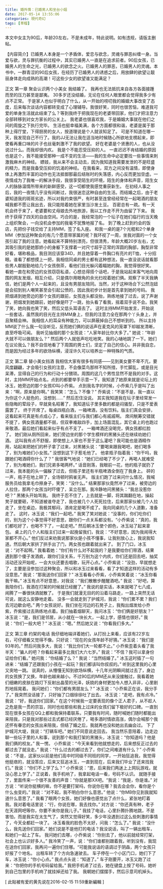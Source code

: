 ```yaml
---
title: 婚外情：已婚男人和坐台小姐
date: 2017-05-14 13:55:06
categories: 現代奇幻
tags: [草榴]
---
```

本文中女主为90后，年龄20左右，不是未成年，特此说明。如有违规，请版主删帖。

【内容简介】已婚男人本身是一个矛盾体，爱恋与欲念，灵魂与罪恶纠缠一身。当爱与欲，灵与罪抗衡的过程中，其实已婚男人一直是在追求前者。90后女孩，已婚男人的生命之光，已婚男人的欲念之火。已婚男人的罪恶，已婚男人的灵魂。本书中，一群青涩的90后女孩，在经历了已婚男人的诱惑之后，用放肆的欲望让靓丽身体走向成熟的高潮！可这些少女的欲望谁又能满足？

正文 第一章 聚会认识两个小美女
我结婚了。
我再也无法抵抗来自各方各面接踵而至的压力甚至是鄙夷。
30多岁还没结婚，无论在任何人眼里都会觉得我多少有点不正常。
于是家人也似乎明白了什么，从一开始的唠叨我的婚姻大事改变了态度，后来每次谈话内容都转变成了心理辅导。我很好笑，同时也很苦恼，难道我可爱的单身生活就此结束了么？等到我终于把我现在的老婆带回家，他们才把注意力全部转移到对女方家长的公关上。
我老婆也很喜欢我，于是婚姻大事就在他们之间的周旋之下执行完毕。
生活也挺幸福美满，各个方面都很和谐，老婆是属于那种上得厅堂，下得厨房的女人，按道理说是个人就该知足了。
可是不知道在哪一天，我发现自己不行了。我的JJ无法让我在适当地时候随心所欲地支楞起来，即使看再重口味的片子也丝毫刺激不了我的欲望。
好在老婆是个贤惠的人，也从没说过什么。而我却很内疚。
我是个不能忍受压抑的人。
一直迟迟不肯结婚的原因也是这个，我不能接受那种一成不变的生活——我的生命中必定要找一些事情来刺激我麻木的神经。
嫖妓，我从来不会主动去，因为我知道我需要发泄的不是旺盛的精力，而是我备受压抑的饥渴的神经。
在我看来，双方之间没有温情，即使身体上再激烈丰富的动作也无法抵御那最后结账时的失落感，内心反而更加空虚。一夜情成为了我唯一的解决手段，我很享受陌生的环境，陌生的身体和声音，陌生女人的脉脉温情所带来的新鲜感受，这一切都使我感觉重获新生。
在初经人事之后，我的一夜情几乎没有间断过，我很迷恋这种自由的生活。而结婚之后，由于老婆知道我的斑斑劣迹，所以对我约束很严，有时甚至连曾经经常在一起喝酒的朋友喊我都不愿让我出去，我只能陪着她在家里当沙发土豆。
百密总有一疏。有一天机会终于来了，老婆要和丈母娘去外地旅游，我以工作走不开为由留了下来。
我终于获得了四天的自由空间。巧合的是，我经常泡的一个坛子在她们临行的当天晚上组织聚会，一向没机会参加的我毫不犹豫地报了名。
到了晚上赶到约会的饭店，先把份子钱交给了主持MM，签了名入座。
和我一桌的是7个光棍和2个单身MM（参加这种聚会的有几个愿意带家属的呢？我环视了一周，坐我对面的一个女孩引起了我的注意。她看起来不算特别漂亮，但很清秀，年龄大概20岁左右，尤其吸引我的是她那娇小的身躯下支撑着一对尺寸超乎正常的浑圆的胸部，胸型非常好看，堪称极品，我目测应该穿34D，并且她穿着一件胸口有亮片的T恤，十分招眼。谁看了都想摸上一把，我相信同桌的男士都有这种想法，我一直没说话就看那些男人献殷勤地给几个女孩倒茶，看他们目光躲闪着瞄她的胸，我觉得很好笑。
看她一直在和旁边的女孩窃窃私语，心想总得搭个话吧，于是我站起来客气地向周围的网友发烟，相互介绍，只是偶尔用眼角的余光扫视着她们俩。观察了半天我确信，她们是两个人一起来的，且没有男朋友陪同。当然，对于这种场合下公然泡妞是会招到别人嘲笑甚至会引起公愤的，因此我初步计划是首先拿到她的号码。
我把烟递到她旁边的那个女孩的跟前，女孩连头都没抬，熟练地接了过去，说了声谢谢，把烟发到她跟前，她好像是吓了一跳，抬头看了看我，摇着双手说不会。我笑了笑，她向我也笑了笑，然后又低头耳语去了。
这时主持MM开始发言，开始说一些套话，虽然我的目光在主持MM身上，但我的注意力全在那两个丫头身上，并且聚精会神。
我相信人的耳朵有种能力，可以屏蔽掉自己不想听到的。
所以主持MM说了什么我一句没听见，反而她们俩的说话声在麦克风的笼罩下却越发清晰，直至呼吸可闻。
我听见抽烟的那个女孩说：“人家年龄比你大多了。”
她说：“年龄大就不可以做朋友么？”
然后两个人就低声吃吃地笑。我的心嗵地跳了一下。她们在议论我么？我不自信地看了下周围的男士们，坚定了自己的信心。并非我自恋，而是因为经过多年的欲场纵横，浸淫许久可以培养出一种特殊的气质。


正文 第二章 替小美女挡酒
我相信大家有很多有同感——见到美女要不卑不亢，要风度翩翩，才会吸引女孩的注意，不会像菜鸟那样不知所措，手忙脚乱，或是目光呆滞，显得自己的行为和行动十分猥琐。周围的这几个男性显然不是我的对手。这时，主持MM开始点名，点到的都要举手示意一下，我知道了她原来就是论坛上的冰玉，她旁边的那个女孩ID叫小乔紫。
点到我名字的时候，小乔紫几乎是叫了出来：“啊，原来是你啊。”
我笑笑：“怎么？不像？”
乔紫说：“不是不是，我一直以为你这个人挺色的，没想到……”
然后忍住没说。
其实我知道我在坛子里经常发一些隐晦的荤段子，早就臭名昭著了，我知道坛子里多数的都是闷骚型，只是不爱表露罢了。
终于开席了。每桌四瓶白酒，一箱啤酒，没有饮料。版主们真会安排，这看起来可真是有点成心了，看来版主们与我们都心有戚戚啊。
席间觥筹交错就不提了，俩女孩酒量都不弱，但双拳难敌四手，加上场面混乱，其它桌上的也跑过来敬酒，最后她们看起来似乎有点不支了。
一箱啤酒还没喝完，俩女孩都红脸了。
她们刚从厕所回来，她们旁边坐的那个学生模样的黑猪头还在继续劝她们酒。
这叫我有点不舒服，即使想上人家也不至于这么灌吧？我可能也是酒精作用，站起来把她们的杯子拿了过来，对黑猪头说：“要喝来跟我喝吧，她们喝多了，别为难她们小女孩。”
没想到这下子惹毛他了。
他拿瓶子指着我：“你干吗，我跟她们喝酒碍你什么了？”
我很客气地说：“她们已经喝了不少了，再喝人就难受了，别为难她们，我们兄弟多喝两杯。”
话音刚落，我眼前一花，他的瓶子就扔了过来，我本能的头一偏躲了过去，但瓶子里还有半瓶啤酒全倒在了我身上。
砰的一声，瓶子在地上碎了，全场顿时鸦雀无声。
版主们跑了过来问什么情况，我喊服务员给我拿毛巾擦身子，笑笑：“没什么。”
结果那家伙竟然冲了过来，被旁边的人拉住，那两个女孩当时吓傻了，呆立在那。我冷静地问黑猪头：“我总没惹你吧？”
黑猪头开始骂我。
我终于忍不住了，上去就是一脚，将其踹翻在地，操起凳子就要砸，不知道被谁夺走了，我也被几个人死死拉住，后来那家伙被几个人拉走了，坐在桌边，我极其郁闷，酒肯定是喝不成了。我向同桌的几个人道歉，准备走了。
这时，冰玉说：“我们一起吧。”
我笑了笑对她说：“没事的，你们吃你们的，别为这个小事觉得不好意思，跟你们一点关系都没有。“小乔紫说：“真的，我们都吃好了，也喝不下了，一起走吧。”
然后朝冰玉使个颜色，冰玉站了起来拿包。
桌上的几个人和版主们过来一起挽留我们，我说：“不好意思，因为我闹得大家都不开心。”
他们反过来劝我说那家伙是小孩不懂事，让我别放心上，我说我知道。然后朝大家拱了拱手出了门，两女孩也跟着就出来了。
到了门口，冰玉说：“对不起啊。”
我看着她：“你们有什么对不起我的？是我要给你们带酒，结果遇到那个傻子发酒疯，跟你们没关系，千万别为这个内疚，你们还是回去吧，抽奖活动还没开始呢，一会大伙还要去唱歌，玩开心点。”
小乔紫说：“没劲，早就想走了，主要是没参加过这种聚会，所以和冰玉过来看看，看了才知道这样的活动有多没意思。”
我说：“那我送你们回家？”
冰玉看看小乔紫，小乔紫笑着说：“冰玉你看我干嘛。”
冰玉有点不好意思，对我说：“我们散散步醒醒酒吧。”
我说：“好吧，算我陪你们，我酒在打架的时候就已经醒了。”
我说的是实话，本来就喝了七八成，闹腾了一番很快酒就散了。
于是我们就漫无目的的沿着马路走，一路上突然无话可说，就这么安静地走着。
没多一会就走到了护城河，我说：“你们累不累？我们去河边歇会吧。”
两个女孩说好。我们坐在河边的石凳子上，我掏出烟发给小乔紫，乔紫接过去熟练地点着。我们抽着烟聊天，我问冰玉：“你们俩是好朋友？”
冰玉说：“是，我们是邻居，从小就在一块长大，一起上学，感情也很好。”
我说：“你们一般大吧？”
冰玉说：“嗯。”
然后她又说：“你看我们多大。”


正文 第三章 约架的电话
我仔细地端详着她们，从打扮上来看，应该有22岁左右，可仔细看又觉得不像。只好说：“现在的女孩年龄不好猜。”
冰玉说：“我们是93年的。”
然后问我多大，我说：“我比你们大一轮都不止。”
小乔紫歪着头看了我半天：“骗人的吧？你看起来最多比我们大六七岁。”
我说：“不信？我可以拿身份证给你们看。”
她问我：“你结婚了么？”
我说：“当然结婚了。”
冰玉这时插了一句进来：“结婚了还跟我们小孩在一起玩？我们都该叫你叔叔的。”
听到这里我的心里又突地一跳。
说真的，从懵懂无知到欲场纵横，十几年光阴瞬间就过去了，身边的女孩换了又换，年龄也越来越小。不过90后的MM还从来没接触过，我看着她们细嫩的皮肤在路灯下反射出晶莹的光泽，妖娆的身材更加令人想入非非，心里剧烈地摇晃着。
我问她们：“你们都有男朋友么？”
冰玉说：“小乔紫正在谈，我分手了。”
我突然没话接了，只好抽了口烟徐徐吐了出去。
冰玉说：“走吧，我有点冷。”
我说：“好，我送你们回家。”
在这个时候我一定要表现的像个正人君子，从不趁人之危是我一贯的宗旨，同时也给那些和我上过床的女孩们留下极好的口碑。一直到现在很多女孩在QQ上都和我保持着联系，只要我有时间，随时喊她们随时都能出来陪我，只是我对那些过去式都已经厌倦了，喝多酒时情欲高涨，偶尔会喊那个我还怀有眷恋的女孩出来陪我，但结了婚之后，我就再也没和她出去幽会过。
下了护城河大堤，我说：“打辆车吧。”
她们不同意说走回去。
我当然乐意陪着，边走边聊一些坛子里的人和事，说到那个和我打架的黑猪头，冰玉说：“你知道吗？他是我们俩的校友。”
我一愣。
小乔紫说：“今天来看到他就想走的，后来想反正过去的都过去了就没走。”
我说：“什么过去的都过去了，你们之间难道有什么？”
小乔紫说：“不是，这家伙以前是他们高中时同级不同班的同学，一开始狂追我，我觉得他挺痞的，就没答应，后来又狂追冰玉，一直到现在，后来我们毕业了还来找我们。”
我说：“你们不上学了么？”
小乔紫说：“恩，后来我们两迷上上网玩游戏，就没心思上学了。”
正说着，我手机响了，我拿起电话一看，号码不认识。
就随手接了，里面传来一个很不友善的声音：“你就是那XX吧。“我说：“我是，你是谁。”
对方说：“听说你挺横的嘛，你不是要打架吗，你说你在哪？我去会会你，看你是个什么虫变的。”
我说：“对不起，我不明白你什么意思。”
他说：“你MB你见到我就知道什么意思了。”
我看了眼两个女孩，她们好像也感觉出了点什么，紧张地盯着我。我对着电话里说：“行，你说在哪，我去找你。”
对方说：“你还真有种，老子在天涯网吧等你，你要不来你是我儿子。”
我挂了电话，心里扑腾扑腾地跳，不是害怕，而是我实在太生气了，突然又觉得好笑，多少年没遇到过这么些刺激的事情了，今天全都赶一块了。
冰玉看我的脸色不太好，问我：“怎么了。”
我说：“没什么，我先送你们回家。”
她们说是不是他打的电话？我没说话，叫了一辆出租车，和她们一起上了车。
我问她们去哪，小乔紫说：“你别去了，他以前就经常打架，社会上也认识好多人。”
我冷笑了一声，说：“你们谁都别跟着我，听到没有，我现在送你们回家，我再问一遍你们住哪。“可能我说话的语调过于阴森，两个女孩只好报了个地名。
出租车转了个方向急速驶去。
车子停在一个小区门口，她们下了车，冰玉说：“你小心点。”
我点点头说：“知道了。”
车子刚要开，冰玉又跑了过来：“你把你的手机号码留给我。”
我把手机递了过去，她在键盘上按了号码，她听到自己包里的手机响了就挂掉还给了我。
我朝她们摆摆手，然后示意司机掉头。


[ 此貼被有爱的黄先说在2016-02-15 11:59重新編輯 ]